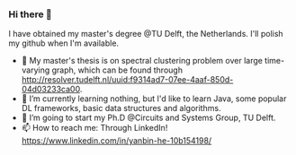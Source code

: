 ### Hi there 👋

I have obtained my master's degree @TU Delft, the Netherlands.
I'll polish my github when I'm available.


- 🔭 My master's thesis is on spectral clustering problem over large time-varying graph, which can be found through http://resolver.tudelft.nl/uuid:f9314ad7-07ee-4aaf-850d-04d03233ca00.
- 🌱 I’m currently learning nothing, but I'd like to learn Java, some popular DL frameworks, basic data structures and algorithms.
- 🤔 I’m going to start my Ph.D @Circuits and Systems Group, TU Delft.
- 📫 How to reach me: Through LinkedIn! https://www.linkedin.com/in/yanbin-he-10b154198/



<!--
**YanbinHe/YanbinHe** is a ✨ _special_ ✨ repository because its `README.md` (this file) appears on your GitHub profile.


